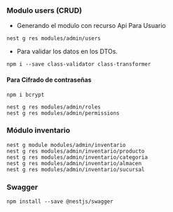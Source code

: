 ### Modulo users (CRUD)
- Generando el modulo con recurso Api Para Usuario
```
nest g res modules/admin/users
```
- Para validar los datos en los DTOs.
```
npm i --save class-validator class-transformer
``` 
#### Para Cifrado de contraseñas
```
npm i bcrypt
```

```
nest g res modules/admin/roles
nest g res modules/admin/permissions
```
### Módulo inventario
```
nest g module modules/admin/inventario
nest g res modules/admin/inventario/producto
nest g res modules/admin/inventario/categoria
nest g res modules/admin/inventario/almacen
nest g res modules/admin/inventario/sucursal

```

### Swagger
```
npm install --save @nestjs/swagger
```